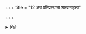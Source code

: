 +++
title = "12 अत्र प्रतिप्रस्थाता शाखामाहृत्य"

+++

<details><summary>थिते</summary>

अत्र प्रतिप्रस्थाता शाखामाहृत्य मैत्रावरुण्याः पयस्याया वत्सानपाकरोति १२
</details>
